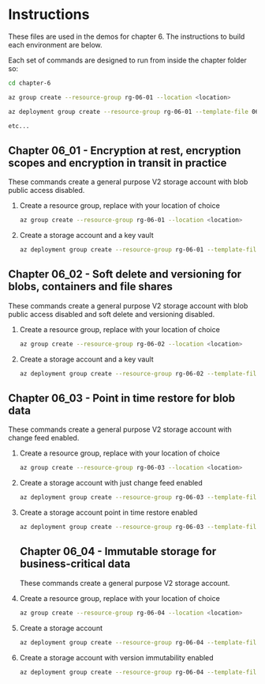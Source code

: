 # Instructions

These files are used in the demos for chapter 6. The instructions to build each environment are below.

Each set of commands are designed to run from inside the chapter folder so:

```bash
cd chapter-6

az group create --resource-group rg-06-01 --location <location>

az deployment group create --resource-group rg-06-01 --template-file 06_01/main.bicep --parameters resourceSuffix=0601 location=<location>

etc...
```

## Chapter 06_01 - Encryption at rest, encryption scopes and encryption in transit in practice

These commands create a general purpose V2 storage account with blob public access disabled.

1. Create a resource group, replace <location> with your location of choice

    ```bash
    az group create --resource-group rg-06-01 --location <location>
    ```


2. Create a storage account and a key vault

    ```bash
    az deployment group create --resource-group rg-06-01 --template-file 06_01/main.bicep --parameters resourceSuffix=0601 location=<location>
    ```


## Chapter 06_02 - Soft delete and versioning for blobs, containers and file shares

These commands create a general purpose V2 storage account with blob public access disabled and soft delete and versioning disabled.

1. Create a resource group, replace <location> with your location of choice

    ```bash
    az group create --resource-group rg-06-02 --location <location>
    ```


2. Create a storage account and a key vault

    ```bash
    az deployment group create --resource-group rg-06-02 --template-file 06_02/standard-storage.bicep --parameters resourceSuffix=0602 location=<location>
    ```



## Chapter 06_03 - Point in time restore for blob data

These commands create a general purpose V2 storage account with change feed enabled.

1. Create a resource group, replace <location> with your location of choice

    ```bash
    az group create --resource-group rg-06-03 --location <location>
    ```


2. Create a storage account with just change feed enabled

    ```bash
    az deployment group create --resource-group rg-06-03 --template-file 06_03/standard-storage.bicep --parameters resourceSuffix=0603 location=<location>
    ```

3. Create a storage account point in time restore enabled

    ```bash
    az deployment group create --resource-group rg-06-03 --template-file 06_03/standard-storage-restore.bicep --parameters resourceSuffix=0603 location=<location>
    ```

    ## Chapter 06_04 - Immutable storage for business-critical data

    These commands create a general purpose V2 storage account.

1. Create a resource group, replace <location> with your location of choice

    ```bash
    az group create --resource-group rg-06-04 --location <location>
    ```


2. Create a storage account

    ```bash
    az deployment group create --resource-group rg-06-04 --template-file 06_04/standard-storage.bicep --parameters resourceSuffix=0604 location=<location>
    ```

2. Create a storage account with version immutability enabled

    ```bash
    az deployment group create --resource-group rg-06-04 --template-file 06_04/standard-storage-verimmutability.bicep --parameters resourceSuffix=0604 location=<location>
    ```